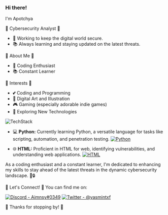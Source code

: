 ### Hi there!

I'm Apotchya

🏢 Cybersecurity Analyst 🏢

- 💼 Working to keep the digital world secure.
- 📚 Always learning and staying updated on the latest threats.

🌸 About Me 🌸

- 💖 Coding Enthusiast
- 📚 Constant Learner

🌟 Interests 🌟

- 💕 Coding and Programming
- 🎨 Digital Art and Illustration
- 🎮 Gaming (especially adorable indie games)
- 🌸 Exploring New Technologies

![TechStack](https://img.shields.io/badge/TechStack-pink?style=for-the-badge)

- 💻 **Python:** Currently learning Python, a versatile language for tasks like scripting, automation, and penetration testing.
  [![Python](https://img.shields.io/badge/Python-Learning-brightgreen?style=for-the-badge&logo=python)](https://www.python.org/)

- 🌐 **HTML:** Proficient in HTML for web, identifying vulnerabilities, and understanding web applications.
  [![HTML](https://img.shields.io/badge/HTML-brightgreen?style=for-the-badge&logo=html5)](https://www.w3.org/TR/html52/)

As a coding enthusiast and a constant learner, I'm dedicated to enhancing my skills to stay ahead of the latest threats in the dynamic cybersecurity landscape. 🚀🔒

🌺 Let's Connect! 🌺
You can find me on:

[![Discord - Aimnsy#0349](https://img.shields.io/badge/Discord-Aimnsy%230349-pink?style=for-the-badge&logo=discord)](https://discord.com/users/Aimnsy)
[![Twitter - @yasmintxf](https://img.shields.io/badge/Twitter-@yasmintxf-pink?style=for-the-badge&logo=twitter)](https://twitter.com/yasmintxf)

🌷 Thanks for stopping by! 🌷

